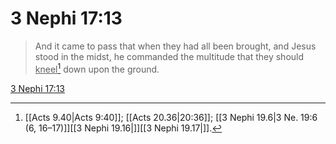 # 3 Nephi 17:13

> And it came to pass that when they had all been brought, and Jesus stood in the midst, he commanded the multitude that they should <u>kneel</u>[^a] down upon the ground.

[3 Nephi 17:13](https://www.churchofjesuschrist.org/study/scriptures/bofm/3-ne/17?lang=eng&id=p13#p13)


[^a]: [[Acts 9.40|Acts 9:40]]; [[Acts 20.36|20:36]]; [[3 Nephi 19.6|3 Ne. 19:6 (6, 16–17)]][[3 Nephi 19.16|]][[3 Nephi 19.17|]].  
